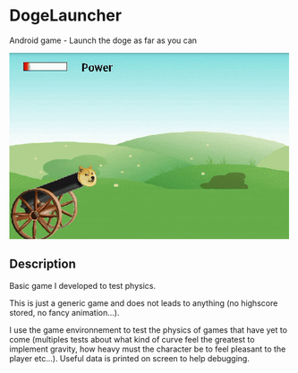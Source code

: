 # DogeLauncher
Android game - Launch the doge as far as you can

![Game demo](https://raw.githubusercontent.com/Betcheg/DogeLauncher/master/demo.gif)

## Description

Basic game I developed to test physics.

This is just a generic game and does not leads to anything (no highscore stored, no fancy animation...).

I use the game environnement to test the physics of games that have yet to come (multiples tests about what kind of curve feel the greatest to implement gravity, how heavy must the character be to feel pleasant to the player etc...).
Useful data is printed on screen to help debugging.

